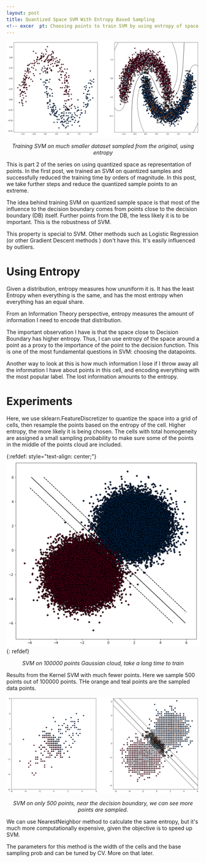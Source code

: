 ```yaml
---
layout: post
title: Quantized Space SVM With Entropy Based Sampling
<!-- excer  pt: Choosing points to train SVM by using entropy of space around it. -->
---
```


![image](/images/quantized-kernel-svm.png )
<center> <em>Training SVM on much smaller dataset sampled from the original, using entropy</em> </center>

This is part 2 of the series on using quantized space as representation of points. In the first post, we trained an SVM on quantized samples and successfully reduced the training time by orders of magnitude. In this post, we take further steps and reduce the quantized sample points to an extreme. 


The idea behind training SVM on quantized sample space is that most of the influence to the decision boundary comes from points close to the decision boundary (DB) itself. Further points from the DB, the less likely it is to be important. This is the robustness of SVM. 


This property is special to SVM. Other methods such as Logistic Regression (or other Gradient Descent methods ) don't have this. It's easily influenced by outliers.




# Using Entropy

Given a distribution, entropy measures how ununiform it is. It has the least Entropy when everything is the same, and has the most entropy when everything has an equal share. 


From an Information Theory perspective, entropy measures the amount of information I need to encode that distribution. 





The important observation I have is that the space close to Decision Boundary has higher entropy. Thus, I can use entropy of the space around a point as a proxy to the importance of the point to the decision function. This is one of the most fundamental questions in SVM: choosing the datapoints.




Another way to look at this is how much information I lose if I throw away all the information I have about points in this cell, and encoding everything with the most popular label. The lost information amounts to the entropy.




# Experiments 

Here, we use sklearn.FeatureDiscretizer to quantize the space into a grid of cells, then resample the points based on the entropy of the cell. Higher entropy, the more likely it is being chosen. The cells with total homogeneity are assigned a small sampling probability to make sure some of the points in the middle of the points cloud are included. 




{:refdef: style="text-align: center;"}
![image](/images/svm-moon.png )
{: refdef}
<center> <em>SVM on 100000 points Gaussian cloud, take a long time to train</em> </center>



Results from the Kernel SVM with much fewer points. Here we sample 500 points out of 100000 points. THe orange and teal points are the sampled data points. 


![image](/images/svm-moon-sampled.png )
<center> <em>SVM on only 500 points, near the decision boundary, we can see more points are sampled. </em> </center>





We can use NearestNeighbor method to calculate the same entropy, but it's much more computationally expensive, given the objective is to speed up SVM.


The parameters for this method is the width of the cells and the base sampling prob and can be tuned by CV. More on that later.


